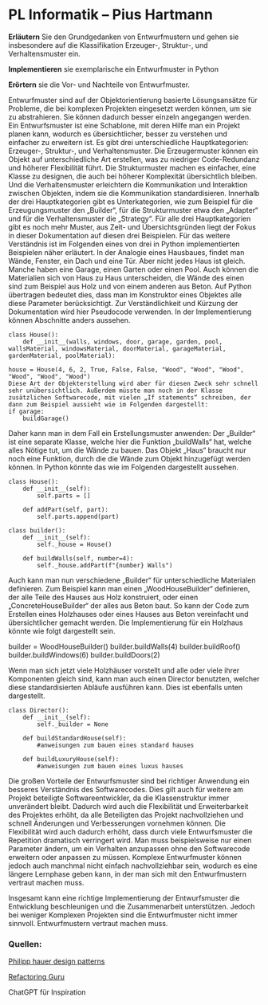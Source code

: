 # PL Informatik – Pius Hartmann
**Erläutern** Sie den Grundgedanken von Entwurfmustern und gehen sie insbesondere auf die Klassifikation Erzeuger-, Struktur-, und Verhaltensmuster ein.

**Implementieren** sie exemplarische ein Entwurfmuster in Python

**Erörtern** sie die Vor- und Nachteile von Entwurfmuster.

Entwurfmuster sind auf der Objektorientierung basierte Lösungsansätze für Probleme, die bei komplexen Projekten eingesetzt werden können, um sie zu abstrahieren. Sie können dadurch besser einzeln angegangen werden. Ein Entwurfsmuster ist eine Schablone, mit deren Hilfe man ein Projekt planen kann, wodurch es übersichtlicher, besser zu verstehen und einfacher zu erweitern ist.
Es gibt drei unterschiedliche Hauptkategorien: Erzeuger-, Struktur-, und Verhaltensmuster. Die Erzeugermuster können ein Objekt auf unterschiedliche Art erstellen, was zu niedriger Code-Redundanz und höherer Flexibilität führt. Die Strukturmuster machen es einfacher, eine Klasse zu designen, die auch bei höherer Komplexität übersichtlich bleiben. Und die Verhaltensmuster erleichtern die Kommunikation und Interaktion zwischen Objekten, indem sie die Kommunikation standardisieren.
Innerhalb der drei Hauptkategorien gibt es Unterkategorien, wie zum Beispiel für die Erzeugungsmuster den „Builder“, für die Strukturmuster etwa den „Adapter“ und für die Verhaltensmuster die „Strategy“.  Für alle drei Hauptkategorien gibt es noch mehr Muster, aus Zeit- und Übersichtsgründen liegt der Fokus in dieser Dokumentation auf diesen drei Beispielen.
Für das weitere Verständnis ist im Folgenden eines von drei in Python implementierten Beispielen näher erläutert. In der Analogie eines Hausbaues, findet man Wände, Fenster, ein Dach und eine Tür. Aber nicht jedes Haus ist gleich. Manche haben eine Garage, einen Garten oder einen Pool. Auch können die Materialien sich von Haus zu Haus unterscheiden, die Wände des einen sind zum Beispiel aus Holz und von einem anderen aus Beton. Auf Python übertragen bedeutet dies, dass man im Konstruktor eines Objektes alle diese Parameter berücksichtigt.
Zur Verständlichkeit und Kürzung der Dokumentation wird hier Pseudocode verwenden. In der Implementierung können Abschnitte anders aussehen.


```
class House():	
    def __init__(walls, windows, door, garage, garden, pool, wallsMaterial, windowsMaterial, doorMaterial, garageMaterial, gardenMaterial, poolMaterial):

house = House(4, 6, 2, True, False, False, "Wood", "Wood", "Wood", "Wood", "Wood", "Wood")
Diese Art der Objekterstellung wird aber für diesen Zweck sehr schnell sehr unübersichtlich. Außerdem müsste man noch in der Klasse zusätzlichen Softwarecode, mit vielen „If statements“ schreiben, der dann zum Beispiel aussieht wie im Folgenden dargestellt:
if garage:
    buildGarage()
```
Daher kann man in dem Fall ein Erstellungsmuster anwenden: Der „Builder“ ist eine separate Klasse, welche hier die Funktion „buildWalls“ hat, welche alles Nötige tut, um die Wände zu bauen. Das Objekt „Haus“ braucht nur noch eine Funktion, durch die die Wände zum Objekt hinzugefügt werden können. In Python könnte das wie im Folgenden dargestellt aussehen.
```
class House():
    def __init__(self):
        self.parts = []

    def addPart(self, part):
        self.parts.append(part)

class builder():
    def __init__(self):
        self._house = House()

    def buildWalls(self, number=4):
        self._house.addPart(f"{number} Walls")
```
Auch kann man nun verschiedene „Builder“ für unterschiedliche Materialen definieren. Zum Beispiel kann man einen „WoodHouseBuilder“ definieren, der alle Teile des Hauses aus Holz konstruiert, oder einen „ConcreteHouseBuilder“ der alles aus Beton baut. So kann der Code zum Erstellen eines Holzhauses oder eines Hauses aus Beton vereinfacht und übersichtlicher gemacht werden. Die Implementierung für ein Holzhaus könnte wie folgt dargestellt sein.

builder = WoodHouseBuilder()
builder.buildWalls(4)
builder.buildRoof()
builder.buildWindows(6)
builder.buildDoors(2)

Wenn man sich jetzt viele Holzhäuser vorstellt und alle oder viele ihrer Komponenten gleich sind, kann man auch einen Director benutzten, welcher diese standardisierten Abläufe ausführen kann. Dies ist ebenfalls unten dargestellt.
```
class Director():
    def __init__(self):
        self._builder = None

    def buildStandardHouse(self):
        #anweisungen zum bauen eines standard hauses
    
    def buildLuxuryHouse(self):
        #anweisungen zum bauen eines luxus hauses
```
Die großen Vorteile der Entwurfsmuster sind bei richtiger Anwendung ein besseres Verständnis des Softwarecodes. Dies gilt auch für weitere am Projekt beteiligte Softwareentwickler, da die Klassenstruktur immer unverändert bleibt. Dadurch wird auch die Flexibilität und Erweiterbarkeit des Projektes erhöht, da alle Beteiligten das Projekt nachvollziehen und schnell Änderungen und Verbesserungen vornehmen können. Die Flexibilität wird auch dadurch erhöht, dass durch viele Entwurfsmuster die Repetition dramatisch verringert wird. Man muss beispielsweise nur einen Parameter ändern, um ein Verhalten anzupassen ohne den Softwarecode erweitern oder anpassen zu müssen. Komplexe Entwurfmuster können jedoch auch manchmal nicht einfach nachvollziehbar sein, wodurch es eine längere Lernphase geben kann, in der man sich mit den Entwurfmustern vertraut machen muss.

Insgesamt kann eine richtige Implementierung der Entwurfsmuster die Entwicklung beschleunigen und die Zusammenarbeit unterstützen. Jedoch bei weniger Komplexen Projekten sind die Entwurfmuster nicht immer sinnvoll.
Entwurfmustern vertraut machen muss.

### Quellen:

[Philipp hauer design patterns](https://www.philipphauer.de/study/se/design-pattern/strategy.php)

[Refactoring Guru](https://refactoring.guru/)

ChatGPT für Inspiration

